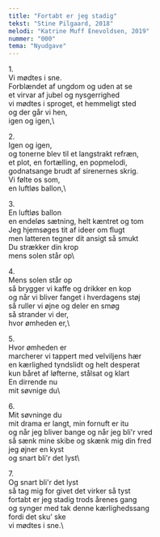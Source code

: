 ```yaml
---
title: "Fortabt er jeg stadig"
tekst: "Stine Pilgaard, 2018"
melodi: "Katrine Muff Enevoldsen, 2019"
nummer: "000"
tema: "Nyudgave"
---
```

1\.\
Vi mødtes i sne.\
Forblændet af ungdom og uden at se\
et virvar af jubel og nysgerrighed\
vi mødtes i sproget, et hemmeligt sted\
og der går vi hen,\
igen og igen,\

2\.\
Igen og igen,\
og tonerne blev til et langstrakt refræn,\
et plot, en fortælling, en popmelodi,\
godnatsange brudt af sirenernes skrig.\
Vi følte os som,\
en luftløs ballon,\

3\.\
En luftløs ballon\
en endeløs sætning, helt kæntret og tom\
Jeg hjemsøges tit af ideer om flugt\
men latteren tegner dit ansigt så smukt\
Du strækker din krop\
mens solen står op\

4\.\
Mens solen står op\
så brygger vi kaffe og drikker en kop\
og når vi bliver fanget i hverdagens støj\
så ruller vi øjne og deler en smøg\
så strander vi der,\
hvor ømheden er,\

5\.\
Hvor ømheden er\
marcherer vi tappert med velviljens hær\
en kærlighed tyndslidt og helt desperat\
kun båret af løfterne, stålsat og klart\
En dirrende nu\
mit søvnige du\

6\.\
Mit søvninge du\
mit drama er langt, min fornuft er itu\
og når jeg bliver bange og når jeg bli'r vred\
så sænk mine skibe og skænk mig din fred\
jeg øjner en kyst\
og snart bli'r det lyst\

7\.\
Og snart bli'r det lyst\
så tag mig for givet det virker så tyst\
fortabt er jeg stadig trods årenes gang\
og synger med tak denne kærlighedssang\
fordi det sku' ske\
vi mødtes i sne.\
